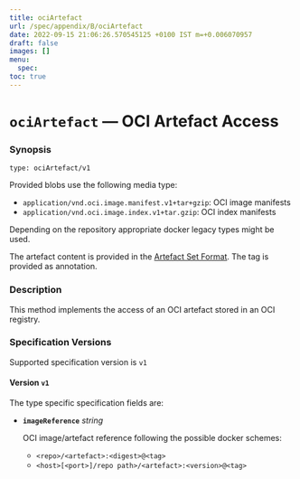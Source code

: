 ```yaml
---
title: ociArtefact
url: /spec/appendix/B/ociArtefact
date: 2022-09-15 21:06:26.570545125 +0100 IST m=+0.006070957
draft: false
images: []
menu:
  spec:
toc: true
---
```

# `ociArtefact` &#8212; OCI Artefact Access


### Synopsis

```
type: ociArtefact/v1
```

Provided blobs use the following media type:

- `application/vnd.oci.image.manifest.v1+tar+gzip`: OCI image manifests
- `application/vnd.oci.image.index.v1+tar.gzip`: OCI index manifests

Depending on the repository appropriate docker legacy types might be used.

The artefact content is provided in the [Artefact Set Format](../common/formatspec.md#artefact-set-archive-format).
The tag is provided as annotation.

### Description

This method implements the access of an OCI artefact stored in an OCI registry.

### Specification Versions

Supported specification version is `v1`

#### Version `v1`

The type specific specification fields are:

- **`imageReference`** *string*

  OCI image/artefact reference following the possible docker schemes:
    - `<repo>/<artefact>:<digest>@<tag>`
    - `<host>[<port>]/repo path>/<artefact>:<version>@<tag>`
